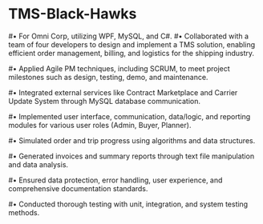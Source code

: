 # TMS-Black-Hawks


#•	For Omni Corp, utilizing WPF, MySQL, and C#.
#•	Collaborated with a team of four developers to design and implement a TMS solution, enabling efficient order management, billing, and logistics for the shipping industry.

#•	Applied Agile PM techniques, including SCRUM, to meet project milestones such as design, testing, demo, and maintenance.

#•	Integrated external services like Contract Marketplace and Carrier Update System through MySQL database communication.

#•	Implemented user interface, communication, data/logic, and reporting modules for various user roles (Admin, Buyer, Planner).

#•	Simulated order and trip progress using algorithms and data structures.

#•	Generated invoices and summary reports through text file manipulation and data analysis.

#•	Ensured data protection, error handling, user experience, and comprehensive documentation standards.

#•	Conducted thorough testing with unit, integration, and system testing methods.

